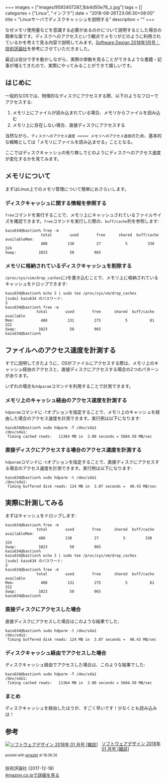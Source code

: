 +++
images = ["images/9592407287_1bb4d50e78_z.jpg"]
tags = []
categories = ["Linux", "インフラ"]
date = "2018-08-26T23:06:30+08:00"
title = "Linuxサーバでディスクキャッシュを説明する"
description = ""
+++

なぜメモリ使用量などを意識する必要があるのかについて説明するとした場合の簡単な案です。ディスクへのアクセスという観点でメモリがどのように利用されているかを考えて見る内容で説明してみます。[Software Design 2018年1月号｜技術評論社](http://gihyo.jp/magazine/SD/archive/2018/201801)を参考にさせていただきました。

最近は自分で手を動かしながら、実際の挙動を見ることができるような書籍・記事が増えてきたので、実際にやってみることができて嬉しいです。

## はじめに
一般的なOSでは、物理的なディスクにアクセスする際、以下のようなフローでアクセスする:

1. メモリ上にファイルが読み込まれている場合、メモリからファイルを読み込む
2. メモリ上に存在しない場合、直接ディスクにアクセスする

当然ながら、`ディスクへのアクセス速度 <<<<< メモリへのアクセス速度`のため、基本的な戦略としては「メモリにファイルを読み込ませる」こととなる。

ここではディスクキャッシュの有り無しでどのようにディスクへのアクセス速度が変化するかを見てみます。

## メモリについて
まずはLinux上でのメモリ管理について簡単におさらいします。

### ディスクキャッシュに関する情報を参照する
`free`コマンドを実行することで、メモリ上にキャッシュされているファイルサイズを確認できます。`free`コマンドを実行した際の、`buff/cache`列を参照します:

```
kazu634@bastion% free -m
                total        used        free      shared  buff/cache   availableMem:
                488         130          27           5         330         324
Swap:          1023          58         965
```

### メモリに格納されているディスクキャッシュを削除する
`/proc/sys/vim/drop_caches`に`3`を書き込むことで、メモリ上に格納されているキャッシュをドロップできます:

```
kazu634@bastion% echo 3 | sudo tee /proc/sys/vm/drop_caches
[sudo] kazu634 のパスワード:
3
kazu634@bastion% free -m
              total        used        free      shared  buff/cache   available
Mem:            488         131         275           5          81         322
Swap:          1023          58         965
kazu634@bastion%
```


## ファイルへのアクセス速度を計測する
すでに説明してきたように、OSがファイルにアクセスする際は、メモリ上のキャッシュ経由のアクセスと、直接ディスクにアクセスする場合の2つのパターンがあります。

いずれの場合も`hdparam`コマンドを利用することで計測できます。

### メモリ上のキャッシュ経由のアクセス速度を計測する
`hdparam`コマンドに`-T`オプションを指定することで、メモリ上のキャッシュを経由した場合のアクセス速度を計測できます。実行例は以下になります:

```
kazu634@bastion% sudo hdparm -T /dev/sda1
/dev/sda1:
 Timing cached reads:   11364 MB in  2.00 seconds = 5684.50 MB/sec
```

### 直接ディスクにアクセスする場合のアクセス速度を計測する
`hdparam`コマンドに`-t`オプションを指定することで、直接ディスクにアクセスする場合のアクセス速度を計測できます。実行例は以下になります:

```
kazu634@bastion% sudo hdparm -t /dev/sda1
/dev/sda1:
 Timing buffered disk reads: 124 MB in  3.07 seconds =  40.43 MB/sec
```

## 実際に計測してみる
まずはキャッシュをドロップします:

```
kazu634@bastion% free -m
              total        used        free      shared  buff/cache   availableMem:
               488         130          27           5         330         324
Swap:          1023          58         965
kazu634@bastion%
kazu634@bastion% echo 3 | sudo tee /proc/sys/vm/drop_caches
[sudo] kazu634 のパスワード:
3
kazu634@bastion% free -m
              total        used        free      shared  buff/cache   available
Mem:            488         131         275           5          81         322
Swap:          1023          58         965
kazu634@bastion%
```

### 直接ディスクにアクセスした場合
直接ディスクにアクセスした場合はこのような結果でした:


```
kazu634@bastion% sudo hdparm -t /dev/sda1
/dev/sda1:
 Timing buffered disk reads: 124 MB in  3.07 seconds =  40.43 MB/sec
```

### ディスクキャッシュ経由でアクセスした場合
ディスクキャッシュ経由でアクセスした場合は、このような結果でした:

```
kazu634@bastion% sudo hdparm -T /dev/sda1
/dev/sda1:
 Timing cached reads:   11364 MB in  2.00 seconds = 5684.50 MB/sec
```

### まとめ
ディスクキャッシュを経由したほうが、すごく早いです！少なくとも読み込みは！

## 参考
<div class="amazlet-box" style="margin-bottom:0px;"><div class="amazlet-image" style="float:left;margin:0px 12px 1px 0px;"><a href="https://www.amazon.co.jp/exec/obidos/ASIN/B076M9MGDL/simsnes-22/ref=nosim/" name="amazletlink" target="_blank"><img src="https://images-fe.ssl-images-amazon.com/images/I/61xVgsnyrIL._SL160_.jpg" alt="ソフトウェアデザイン 2018年 01 月号 [雑誌]" style="border: none;" /></a></div><div class="amazlet-info" style="line-height:120%; margin-bottom: 10px"><div class="amazlet-name" style="margin-bottom:10px;line-height:120%"><a href="https://www.amazon.co.jp/exec/obidos/ASIN/B076M9MGDL/simsnes-22/ref=nosim/" name="amazletlink" target="_blank">ソフトウェアデザイン 2018年 01 月号 [雑誌]</a><div class="amazlet-powered-date" style="font-size:80%;margin-top:5px;line-height:120%">posted with <a href="http://www.amazlet.com/" title="amazlet" target="_blank">amazlet</a> at 18.08.26</div></div><div class="amazlet-detail"><br />技術評論社 (2017-12-18)<br /></div><div class="amazlet-sub-info" style="float: left;"><div class="amazlet-link" style="margin-top: 5px"><a href="https://www.amazon.co.jp/exec/obidos/ASIN/B076M9MGDL/simsnes-22/ref=nosim/" name="amazletlink" target="_blank">Amazon.co.jpで詳細を見る</a></div></div></div><div class="amazlet-footer" style="clear: left"></div></div>

